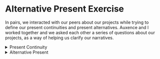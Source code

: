# Alternative Present Exercise

In pairs, we interacted with our peers about our projects while trying to define our present continuities and present alternatives. Auxence and I worked together and we asked each other a series of questions about our projects, as a way of helping us clarify our narratives.&#x20;



<details>

<summary>Present Continuity </summary>

People like myself, with an interest in design, interact with materials and objects without taking into account the history and heritage of them. Industrial mass production has alienated and impersonalised the context in which materials are used, the availability of them locally and the immersion in the process of making due to lack of knowledge, and the correct resources.

</details>



<details>

<summary>Alternative Present</summary>

People like myself, with an interest in design, interact with materials and objects with an awareness of where they come from. People learn to opt for local materials, taking into account the local heritage and give equal importance to the process of making objects and using materials with an intention to create meaningful things, thanks to initiatives that provide education and resources.

</details>
